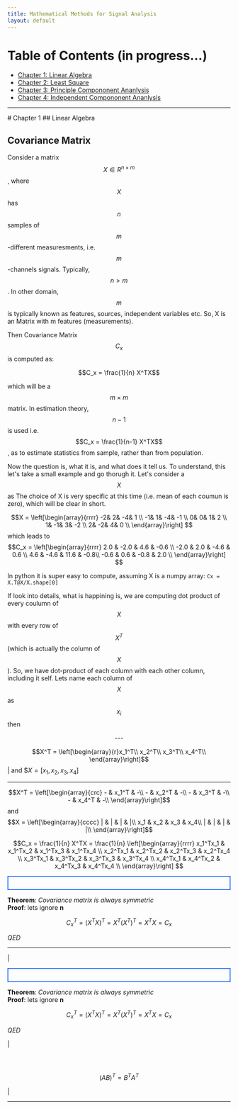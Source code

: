 ```yaml
---
title: Mathematical Methods for Signal Analysis
layout: default
---
```

<!--<script src='https://cdnjs.cloudflare.com/ajax/libs/mathjax/2.7.4/MathJax.js?config=default'></script> -->

# Table of Contents (in progress...)
* [Chapter 1: Linear Algebra](#chapter-1)
* [Chapter 2: Least Square](#chapter-1)
* [Chapter 3: Principle Compononent Ananlysis](#chapter-1)
* [Chapter 4: Independent Compononent Ananlysis](#chapter-1)

<hr>
# Chapter 1
## Linear Algebra


## Covariance Matrix
Consider a matrix $$X \in R^{n\times m}$$, where $$X$$ has $$n$$ samples of $$m$$-different measuresments, i.e. $$m$$-channels signals. Typically, $$n>m$$. In other domain, $$m$$ is typically known as features, sources, independent variables etc. So, X is an Matrix with m features (measurements).

Then Covariance Matrix $$C_x$$ is computed as:

$$C_x =  \frac{1}{n} X^TX$$

which will be a $$m \times m$$ matrix. In estimation theory, $$n-1$$ is used i.e. $$C_x =  \frac{1}{n-1} X^TX$$, as to estimate statistics from sample, rather than from population.

Now the question is, what it is, and what does it tell us. To understand, this let's take a small example and go thorugh it. Let's consider a $$X$$ as
The choice of X is very specific at this time (i.e. mean of each coumun is zero), which will be clear in short.

$$X = 
  \left[\begin{array}{rrrr} 
  -2&  2& -4&  1 \\
  -1&  1& -4& -1 \\
   0&  0&  1&  2 \\
   1& -1&  3& -2 \\
   2& -2&  4&  0 \\
  \end{array}\right]
$$
which leads to  $$C_x = 
  \left[\begin{array}{rrrr} 
2.0 & -2.0 & 4.6 & -0.6 \\
-2.0 & 2.0 & -4.6 & 0.6 \\
4.6 & -4.6 & 11.6 & -0.8\\
-0.6 & 0.6 & -0.8 & 2.0 \\
  \end{array}\right]
$$

In python it is super easy to compute, assuming X is a numpy array: ```Cx = X.T@X/X.shape[0]```

If look into details, what is happining is, we are computing dot product of every coulumn of $$X$$ with every row of $$X^T$$ (which is actually the column of $$X$$).
So, we have dot-product of each column with each other column, including it self. Lets name each column of $$X$$ as $$x_i$$ then

<!--
$$\begin{centre}
$$X^T = \left[\begin{array}{r}x_1^T\\
                            x_2^T\\
                            x_3^T\\
                            x_4^T\\ \end{array}\right]$$  and $$X = \left[x_1, x_2, x_3, x_4\right]$$
\end{centre}$$
-->


<p style="text-align:center">
---

$$X^T = \left[\begin{array}{r}x_1^T\\
                            x_2^T\\
                            x_3^T\\
                            x_4^T\\ \end{array}\right]$$  | and $$X = \left[x_1, x_2, x_3, x_4\right]$
  
---
</p>


$$X^T = \left[\begin{array}{crc}
                        - & x_1^T & -\\
                        - & x_2^T & -\\
                        - & x_3^T & -\\
                        - & x_4^T & -\\ \end{array}\right]$$ and $$X = \left[\begin{array}{cccc}
                        |   & |   &  |   &  |\\
                        x_1 & x_2 & x_3  & x_4\\
                        |   & |   &  |   &  |\\  \end{array}\right]$$



 $$C_x = 
    \frac{1}{n} X^TX = \frac{1}{n} \left[\begin{array}{rrrr} 
 x_1^Tx_1 & x_1^Tx_2 & x_1^Tx_3 & x_1^Tx_4  \\
 x_2^Tx_1 & x_2^Tx_2 & x_2^Tx_3 & x_2^Tx_4  \\
 x_3^Tx_1 & x_3^Tx_2 & x_3^Tx_3 & x_3^Tx_4  \\
 x_4^Tx_1 & x_4^Tx_2 & x_4^Tx_3 & x_4^Tx_4  \\
  \end{array}\right]
$$

<!--
-----------------------------------------------------------
**Theorem**: *Covariance matrix is always symmetric*

**Proof**: lets ignore n

$$C_x^T = (X^TX)^T = X^T(X^{T})^T = X^TX = C_x$$

*QED*

-----------------------------------------------------------

\fbox{\begin{minipage}{15em}
**Theorem**: *Covariance matrix is always symmetric*

**Proof**: lets ignore n

$$C_x^T = (X^TX)^T = X^T(X^{T})^T = X^TX = C_x$$
*QED*
\end{minipage}}
-->


<p style="border:2px; border-style:solid; border-color:#3377FF; padding: 1em;">  

<b>Theorem</b>: <i>Covariance matrix is always symmetric</i>
<br>
<b>Proof</b>: lets ignore <b>n</b>

$$C_x^T = (X^TX)^T = X^T(X^{T})^T = X^TX = C_x$$

<i>QED</i>
</p>


-------------
| <p style="border:2px; border-style:solid; border-color:#3377FF; padding: 1em;">  

<b>Theorem</b>: <i>Covariance matrix is always symmetric</i>
<br>
<b>Proof</b>: lets ignore <b>n</b>

$$C_x^T = (X^TX)^T = X^T(X^{T})^T = X^TX = C_x$$

<i>QED</i>
</p> | <p style="border:1px; border-style:dash; border-color:#3377FF; padding: 1em;">  

$$(AB)^T = B^TA^T$$

</p> |

-----------




<!--
<hr>
# Chapter 2
-->
